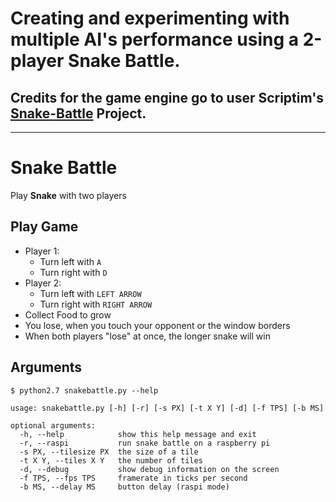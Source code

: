 # Creating and experimenting with multiple AI's performance using a 2-player Snake Battle.

## Credits for the game engine go to user Scriptim's [Snake-Battle](https://github.com/Scriptim/Snake-Battle) Project.


-----

# Snake Battle 

Play **Snake** with two players

## Play Game

- Player 1:
    - Turn left with `A`
    - Turn right with `D`
- Player 2:
    - Turn left with `LEFT ARROW`
    - Turn right with `RIGHT ARROW`
- Collect Food to grow
- You lose, when you touch your opponent or the window borders
- When both players "lose" at once, the longer snake will win

## Arguments

`$ python2.7 snakebattle.py --help`

    usage: snakebattle.py [-h] [-r] [-s PX] [-t X Y] [-d] [-f TPS] [-b MS]
    
    optional arguments:
      -h, --help            show this help message and exit
      -r, --raspi           run snake battle on a raspberry pi
      -s PX, --tilesize PX  the size of a tile
      -t X Y, --tiles X Y   the number of tiles
      -d, --debug           show debug information on the screen
      -f TPS, --fps TPS     framerate in ticks per second
      -b MS, --delay MS     button delay (raspi mode)
